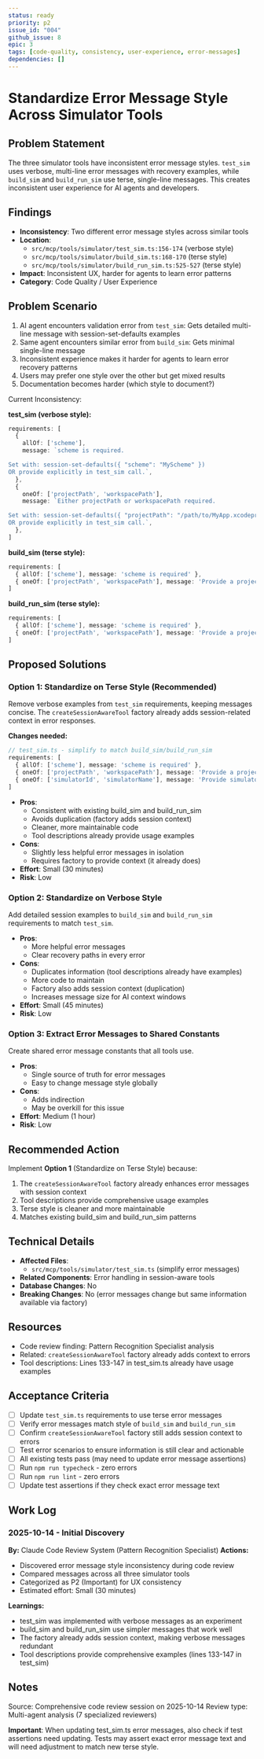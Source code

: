 ```yaml
---
status: ready
priority: p2
issue_id: "004"
github_issue: 8
epic: 3
tags: [code-quality, consistency, user-experience, error-messages]
dependencies: []
---
```


# Standardize Error Message Style Across Simulator Tools

## Problem Statement

The three simulator tools have inconsistent error message styles. `test_sim` uses verbose, multi-line error messages with recovery examples, while `build_sim` and `build_run_sim` use terse, single-line messages. This creates inconsistent user experience for AI agents and developers.

## Findings

- **Inconsistency**: Two different error message styles across similar tools
- **Location**:
  - `src/mcp/tools/simulator/test_sim.ts:156-174` (verbose style)
  - `src/mcp/tools/simulator/build_sim.ts:168-170` (terse style)
  - `src/mcp/tools/simulator/build_run_sim.ts:525-527` (terse style)
- **Impact**: Inconsistent UX, harder for agents to learn error patterns
- **Category**: Code Quality / User Experience

## Problem Scenario

1. AI agent encounters validation error from `test_sim`: Gets detailed multi-line message with session-set-defaults examples
2. Same agent encounters similar error from `build_sim`: Gets minimal single-line message
3. Inconsistent experience makes it harder for agents to learn error recovery patterns
4. Users may prefer one style over the other but get mixed results
5. Documentation becomes harder (which style to document?)

Current Inconsistency:

**test_sim (verbose style):**
```typescript
requirements: [
  {
    allOf: ['scheme'],
    message: `scheme is required.

Set with: session-set-defaults({ "scheme": "MyScheme" })
OR provide explicitly in test_sim call.`,
  },
  {
    oneOf: ['projectPath', 'workspacePath'],
    message: `Either projectPath or workspacePath required.

Set with: session-set-defaults({ "projectPath": "/path/to/MyApp.xcodeproj" })
OR provide explicitly in test_sim call.`,
  },
]
```

**build_sim (terse style):**
```typescript
requirements: [
  { allOf: ['scheme'], message: 'scheme is required' },
  { oneOf: ['projectPath', 'workspacePath'], message: 'Provide a project or workspace' },
]
```

**build_run_sim (terse style):**
```typescript
requirements: [
  { allOf: ['scheme'], message: 'scheme is required' },
  { oneOf: ['projectPath', 'workspacePath'], message: 'Provide a project or workspace' },
]
```

## Proposed Solutions

### Option 1: Standardize on Terse Style (Recommended)

Remove verbose examples from `test_sim` requirements, keeping messages concise. The `createSessionAwareTool` factory already adds session-related context in error responses.

**Changes needed:**
```typescript
// test_sim.ts - simplify to match build_sim/build_run_sim
requirements: [
  { allOf: ['scheme'], message: 'scheme is required' },
  { oneOf: ['projectPath', 'workspacePath'], message: 'Provide a project or workspace' },
  { oneOf: ['simulatorId', 'simulatorName'], message: 'Provide simulatorId or simulatorName' },
]
```

- **Pros**:
  - Consistent with existing build_sim and build_run_sim
  - Avoids duplication (factory adds session context)
  - Cleaner, more maintainable code
  - Tool descriptions already provide usage examples
- **Cons**:
  - Slightly less helpful error messages in isolation
  - Requires factory to provide context (it already does)
- **Effort**: Small (30 minutes)
- **Risk**: Low

### Option 2: Standardize on Verbose Style

Add detailed session examples to `build_sim` and `build_run_sim` requirements to match `test_sim`.

- **Pros**:
  - More helpful error messages
  - Clear recovery paths in every error
- **Cons**:
  - Duplicates information (tool descriptions already have examples)
  - More code to maintain
  - Factory also adds session context (duplication)
  - Increases message size for AI context windows
- **Effort**: Small (45 minutes)
- **Risk**: Low

### Option 3: Extract Error Messages to Shared Constants

Create shared error message constants that all tools use.

- **Pros**:
  - Single source of truth for error messages
  - Easy to change message style globally
- **Cons**:
  - Adds indirection
  - May be overkill for this issue
- **Effort**: Medium (1 hour)
- **Risk**: Low

## Recommended Action

Implement **Option 1** (Standardize on Terse Style) because:
1. The `createSessionAwareTool` factory already enhances error messages with session context
2. Tool descriptions provide comprehensive usage examples
3. Terse style is cleaner and more maintainable
4. Matches existing build_sim and build_run_sim patterns

## Technical Details

- **Affected Files**:
  - `src/mcp/tools/simulator/test_sim.ts` (simplify error messages)
- **Related Components**: Error handling in session-aware tools
- **Database Changes**: No
- **Breaking Changes**: No (error messages change but same information available via factory)

## Resources

- Code review finding: Pattern Recognition Specialist analysis
- Related: `createSessionAwareTool` factory already adds context to errors
- Tool descriptions: Lines 133-147 in test_sim.ts already have usage examples

## Acceptance Criteria

- [ ] Update `test_sim.ts` requirements to use terse error messages
- [ ] Verify error messages match style of `build_sim` and `build_run_sim`
- [ ] Confirm `createSessionAwareTool` factory still adds session context to errors
- [ ] Test error scenarios to ensure information is still clear and actionable
- [ ] All existing tests pass (may need to update error message assertions)
- [ ] Run `npm run typecheck` - zero errors
- [ ] Run `npm run lint` - zero errors
- [ ] Update test assertions if they check exact error message text

## Work Log

### 2025-10-14 - Initial Discovery
**By:** Claude Code Review System (Pattern Recognition Specialist)
**Actions:**
- Discovered error message style inconsistency during code review
- Compared messages across all three simulator tools
- Categorized as P2 (Important) for UX consistency
- Estimated effort: Small (30 minutes)

**Learnings:**
- test_sim was implemented with verbose messages as an experiment
- build_sim and build_run_sim use simpler messages that work well
- The factory already adds session context, making verbose messages redundant
- Tool descriptions provide comprehensive examples (lines 133-147 in test_sim)

## Notes

Source: Comprehensive code review session on 2025-10-14
Review type: Multi-agent analysis (7 specialized reviewers)

**Important**: When updating test_sim.ts error messages, also check if test assertions need updating. Tests may assert exact error message text and will need adjustment to match new terse style.
